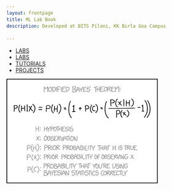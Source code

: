 ```yaml
---
layout: frontpage
title: ML Lab Book
description: Developed at BITS Pilani, KK Birla Goa Campus

---
```


<div class="navbar">
  <div class="navbar-inner">
      <ul class="nav">
          <li><a href="pages/course-staff.html">LABS</a></li>
          <li><a href="pages/lab.html">LABS</a></li>
          <li><a href="pages/tutorial.html">TUTORIALS</a></li>
          <li><a href="pages/projects.html">PROJECTS</a></li>
      </ul>
  </div>
</div>

<img src="assets/pics/modified_bayes_theorem.png" title="Bayes will be your Bane"/>

<!--
<table class="wide">
<tr>
  <td class="left">
    <a href="pages/publpics/iplotCorr.html">
        <img src="assets/publpics/iplotCorr.png" alt="R/qtlcharts example" title="R/qtlcharts example"/>
    </a>
  </td>
  <td class="right">
    <a href="pages/publpics/tian2016_fig4.html">
        <img src="assets/publpics/tian2016_fig4.png" alt="Tian et
        al. (2016) Fig 4" title="Tian et al. (2016) Fig 4"/>
    </a>
  </td>
</tr>
<tr>
  <td class="left">
    <a href="pages/publpics/samplemixups_fig7.html">
        <img src="assets/publpics/samplemixups_fig7.png" alt="Broman et al. (2013) Fig 7" title="Broman et al. (2013) Fig 7"/>
    </a>
  </td>
  <td class="right">
    <a href="pages/publpics/isletc6_fig4.html">
        <img src="assets/publpics/isletc6_fig4.png" alt="Tian et al. (2015) Fig 4" title="Tian et al. (2015) Fig 4"/>
    </a>
  </td>
</tr>
</table>
-
<div class="navbar">
  <div class="navbar-inner">
      <ul class="nav">
          <li><a href="morefigs.html">see more figures</a></li>
      </ul>
  </div>
</div>
-->
<!---
your comment goes here
and here

Table of Contents:

<table class="wide">
<tr>
  <td>
    <a href="pages/01_Python.html">
        Lab0-Python	
    </a>
    <a href="pages/03_NumPy.html">
        Lab0-NumPy	
    </a>
   <a href="pages/03_Pandas.html">
        Lab0-Pandas	
    </a>
    <a href="pages/Lab1.html">
        Lab1
    </a>
    
  </td>
</tr>
</table>
-->
